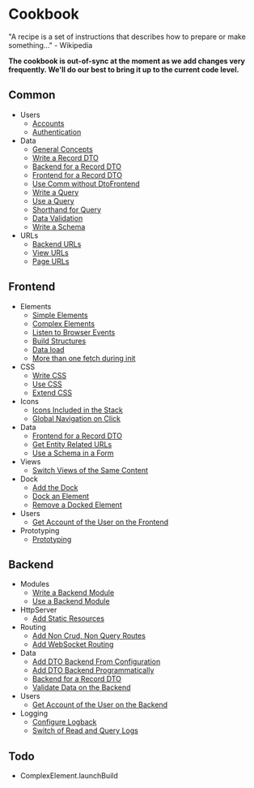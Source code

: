 # Cookbook

"A recipe is a set of instructions that describes how to prepare or make something..." - Wikipedia

**The cookbook is out-of-sync at the moment as we add changes very frequently. We'll do our best to bring it up to the
current code level.**

## Common

* Users
    * [Accounts](common/Accounts.md)
    * [Authentication](common/Authentication.md)
* Data
    * [General Concepts](common/Data.md#General-Concepts)
    * [Write a Record DTO](common/Data.md#Write-a-Record-DTO)
    * [Backend for a Record DTO](common/Data.md#Backend-for-a-Record-DTO)
    * [Frontend for a Record DTO](common/Data.md#Frontend-for-a-Record-DTO)
    * [Use Comm without DtoFrontend](common/Data.md#Use-Comm-without-DtoFrontend)
    * [Write a Query](common/Data.md#Write-a-Query)
    * [Use a Query](common/Data.md#Use-a-Query)
    * [Shorthand for Query](common/Data.md#Shorthand-for-Query)
    * [Data Validation](common/Data.md#Data-Validation)
    * [Write a Schema](common/Data.md#Write-a-Schema)
* URLs
    * [Backend URLs](common/URLs.md#Backend-URLs)
    * [View URLs](common/URLs.md#View-URLs)
    * [Page URLs](common/URLs.md#Page-URLs)

## Frontend

* Elements
    * [Simple Elements](frontend/Elements.md#Simple-Elements)
    * [Complex Elements](frontend/Elements.md#Complex-Elements)
    * [Listen to Browser Events](frontend/Elements.md#Listen-to-Browser-Events)
    * [Build Structures](frontend/Elements.md#Build-Structures)
    * [Data load](frontend/Elements.md#Data-load)
    * [More than one fetch during init](frontend/Elements.md#More-than-one-fetch-during-init)
* CSS
    * [Write CSS](frontend/Css.md#Write-CSS)
    * [Use CSS](frontend/Css.md#Use-CSS)
    * [Extend CSS](frontend/Css.md#Extend-CSS)
* Icons
    * [Icons Included in the Stack](frontend/Icons.md#Icons-Included-in-the-Stack)
    * [Global Navigation on Click](frontend/Icons.md#Global-Navigation-on-Click)
* Data
    * [Frontend for a Record DTO](common/Data.md#Frontend-for-a-Record-DTO)
    * [Get Entity Related URLs](common/Data.md#Get-Entity-Related-URLs)
    * [Use a Schema in a Form](common/Data.md#Use-a-Schema-in-a-Form)
* Views
    * [Switch Views of the Same Content](frontend/SwitchViews.md)
* Dock
    * [Add the Dock](frontend/Dock.md#Add-the-Dock)
    * [Dock an Element](frontend/Dock.md#Dock-an-Element)
    * [Remove a Docked Element](frontend/Dock.md#Remove-a-Docked-Element)
* Users
    * [Get Account of the User on the Frontend](common/Accounts.md#Get-Account-of-the-User-on-the-Frontend)
* Prototyping
    * [Prototyping](frontend/Prototyping.md)

## Backend

* Modules
    * [Write a Backend Module](backend/Modules.md#Write-a-Backend-Module)
    * [Use a Backend Module](backend/Modules.md#Use-a-Backend-Module)
* HttpServer
    * [Add Static Resources](backend/HttpServer.md#Add-Static-Resources)
* Routing
    * [Add Non Crud, Non Query Routes](backend/Routing.md#Add-Non-Crud,-Non-Query-Routes)
    * [Add WebSocket Routing](backend/Routing.md#Add-WebSocket-Routing)
* Data
    * [Add DTO Backend From Configuration](backend/DtoBackend.md#Add-DTO-Backend-From-Configuration)
    * [Add DTO Backend Programmatically](backend/DtoBackend.md#Add-DTO-Backend-Programmatically)
    * [Backend for a Record DTO](common/Data.md#Backend-for-a-Record-DTO)
    * [Validate Data on the Backend](common/Data.md#Validate-Data-on-the-Backend)
* Users
    * [Get Account of the User on the Backend](common/Accounts.md#Get-Account-of-the-User-on-the-Backend)
* Logging
    * [Configure Logback](backend/Logging.md#Configure-Logback)
    * [Switch of Read and Query Logs](backend/Logging.md#Switch-of-Read-and-Query-Logs)

## Todo

- ComplexElement.launchBuild